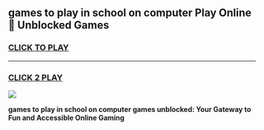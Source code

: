 
## games to play in school on computer Play Online 👋 Unblocked Games
<h3>
<a href="https://news.freeplayer.one?title=games_to_play_in_school_on_computer&ref=17GH">CLICK TO PLAY</a></h3>
<hr>

<h3>
<a href="https://news.freeplayer.one?title=games_to_play_in_school_on_computer&ref=17GH">CLICK 2 PLAY</a>
  
</h3>

<a href="https://news.freeplayer.one?title=games_to_play_in_school_on_computer&ref=17GH/"><img src="https://clearcache.store/games.png"></a>


**games to play in school on computer games unblocked: Your Gateway to Fun and Accessible Online Gaming**
